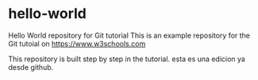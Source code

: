# hello-world
Hello World repository for Git tutorial
This is an example repository for the Git tutoial on https://www.w3schools.com

This repository is built step by step in the tutorial.
esta es una edicion ya desde github.
